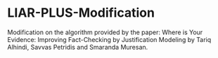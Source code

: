 # LIAR-PLUS-Modification
Modification on the algorithm provided by the paper: Where is Your Evidence: Improving Fact-Checking by Justification Modeling by Tariq Alhindi, Savvas Petridis and Smaranda Muresan. 
